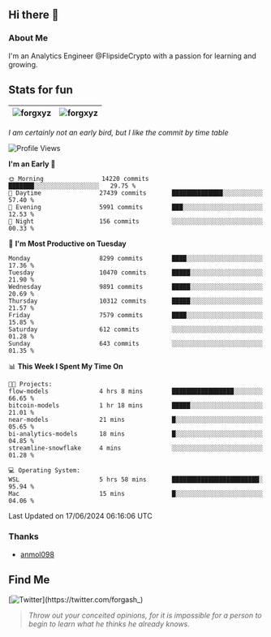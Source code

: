 ## Hi there 👋

### About Me

I'm an Analytics Engineer @FlipsideCrypto with a passion for learning and growing.
  
## Stats for fun

| <img align="center" src="https://github-readme-streak-stats.herokuapp.com/?user=forgxyz&theme=tokyonight" alt="forgxyz" /> | <img align="center" src="https://github-readme-stats.vercel.app/api?username=forgxyz&theme=tokyonight&show_icons=true" alt="forgxyz" /> |
| ------------- |------------- |

*I am certainly not an early bird, but I like the commit by time table*  

<!--START_SECTION:waka-->
![Profile Views](http://img.shields.io/badge/Profile%20Views-0-blue)

**I'm an Early 🐤** 

```text
🌞 Morning                14220 commits       ███████░░░░░░░░░░░░░░░░░░   29.75 % 
🌆 Daytime                27439 commits       ██████████████░░░░░░░░░░░   57.40 % 
🌃 Evening                5991 commits        ███░░░░░░░░░░░░░░░░░░░░░░   12.53 % 
🌙 Night                  156 commits         ░░░░░░░░░░░░░░░░░░░░░░░░░   00.33 % 
```
📅 **I'm Most Productive on Tuesday** 

```text
Monday                   8299 commits        ████░░░░░░░░░░░░░░░░░░░░░   17.36 % 
Tuesday                  10470 commits       █████░░░░░░░░░░░░░░░░░░░░   21.90 % 
Wednesday                9891 commits        █████░░░░░░░░░░░░░░░░░░░░   20.69 % 
Thursday                 10312 commits       █████░░░░░░░░░░░░░░░░░░░░   21.57 % 
Friday                   7579 commits        ████░░░░░░░░░░░░░░░░░░░░░   15.85 % 
Saturday                 612 commits         ░░░░░░░░░░░░░░░░░░░░░░░░░   01.28 % 
Sunday                   643 commits         ░░░░░░░░░░░░░░░░░░░░░░░░░   01.35 % 
```


📊 **This Week I Spent My Time On** 

```text
🐱‍💻 Projects: 
flow-models              4 hrs 8 mins        █████████████████░░░░░░░░   66.65 % 
bitcoin-models           1 hr 18 mins        █████░░░░░░░░░░░░░░░░░░░░   21.01 % 
near-models              21 mins             █░░░░░░░░░░░░░░░░░░░░░░░░   05.65 % 
bi-analytics-models      18 mins             █░░░░░░░░░░░░░░░░░░░░░░░░   04.85 % 
streamline-snowflake     4 mins              ░░░░░░░░░░░░░░░░░░░░░░░░░   01.28 % 

💻 Operating System: 
WSL                      5 hrs 58 mins       ████████████████████████░   95.94 % 
Mac                      15 mins             █░░░░░░░░░░░░░░░░░░░░░░░░   04.06 % 
```


 Last Updated on 17/06/2024 06:16:06 UTC
<!--END_SECTION:waka-->

### Thanks
 - [anmol098](https://github.com/anmol098/waka-readme-stats/)
  
## Find Me
[![Twitter](https://img.shields.io/twitter/url/https/twitter.com/forgash_.svg?style=social&label=Follow%20%40forgash_)](https://twitter.com/forgash_)


> *Throw out your conceited opinions, for it is impossible for a person to begin to learn what he thinks he already knows.* 
